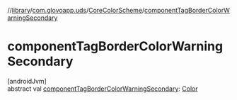//[library](../../../index.md)/[com.glovoapp.uds](../index.md)/[CoreColorScheme](index.md)/[componentTagBorderColorWarningSecondary](component-tag-border-color-warning-secondary.md)

# componentTagBorderColorWarningSecondary

[androidJvm]\
abstract val [componentTagBorderColorWarningSecondary](component-tag-border-color-warning-secondary.md): [Color](https://developer.android.com/reference/kotlin/androidx/compose/ui/graphics/Color.html)

